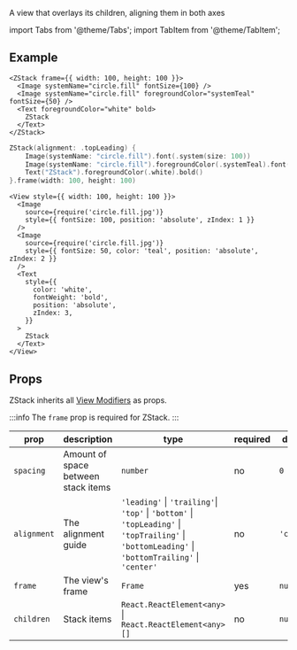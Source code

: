 ---
---

A view that overlays its children, aligning them in both axes

import Tabs from '@theme/Tabs';
import TabItem from '@theme/TabItem';

## Example

<Tabs>
<TabItem value="srn" label="swiftui-react-native">

```tsx
<ZStack frame={{ width: 100, height: 100 }}>
  <Image systemName="circle.fill" fontSize={100} />
  <Image systemName="circle.fill" foregroundColor="systemTeal" fontSize={50} />
  <Text foregroundColor="white" bold>
    ZStack
  </Text>
</ZStack>
```

</TabItem>
<TabItem value="swiftui" label="SwiftUI">

```swift
ZStack(alignment: .topLeading) {
    Image(systemName: "circle.fill").font(.system(size: 100))
    Image(systemName: "circle.fill").foregroundColor(.systemTeal).font(.system(size: 50))
    Text("ZStack").foregroundColor(.white).bold()
}.frame(width: 100, height: 100)
```

</TabItem>
<TabItem value="react-native" label="React Native">

```tsx
<View style={{ width: 100, height: 100 }}>
  <Image
    source={require('circle.fill.jpg')}
    style={{ fontSize: 100, position: 'absolute', zIndex: 1 }}
  />
  <Image
    source={require('circle.fill.jpg')}
    style={{ fontSize: 50, color: 'teal', position: 'absolute', zIndex: 2 }}
  />
  <Text
    style={{
      color: 'white',
      fontWeight: 'bold',
      position: 'absolute',
      zIndex: 3,
    }}
  >
    ZStack
  </Text>
</View>
```

</TabItem>
</Tabs>

## Props

ZStack inherits all [View Modifiers](../08-modifiers.md#full-list) as props.

:::info
The `frame` prop is required for ZStack.
:::

| prop        | description                         | type                                                                                                                                                                              | required | default    |
| ----------- | ----------------------------------- | --------------------------------------------------------------------------------------------------------------------------------------------------------------------------------- | -------- | ---------- |
| `spacing`   | Amount of space between stack items | `number`                                                                                                                                                                          | no       | `0`        |
| `alignment` | The alignment guide                 | `'leading'` &#124; `'trailing'`&#124; `'top'` &#124; `'bottom'` &#124; `'topLeading'` &#124; `'topTrailing'` &#124; `'bottomLeading'` &#124; `'bottomTrailing'` &#124; `'center'` | no       | `'center'` |
| `frame`     | The view's frame                    | `Frame`                                                                                                                                                                           | yes      | `null`     |
| `children`  | Stack items                         | `React.ReactElement<any>` &#124; `React.ReactElement<any>[]`                                                                                                                      | no       | `null`     |
